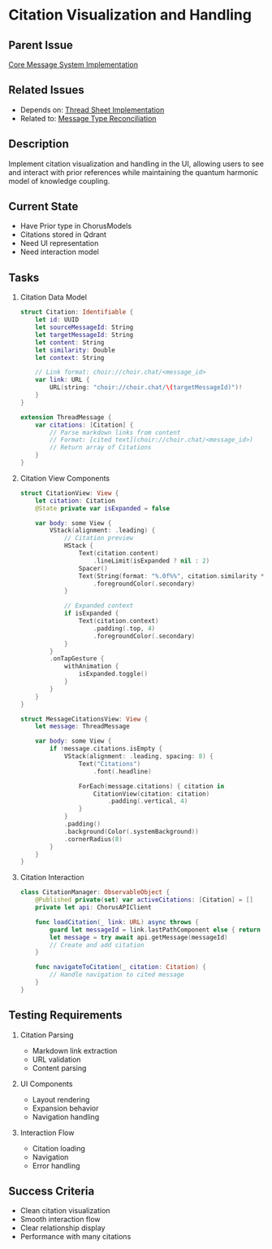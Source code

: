 # Citation Visualization and Handling

## Parent Issue
[Core Message System Implementation](issue_0.md)

## Related Issues
- Depends on: [Thread Sheet Implementation](issue_11.md)
- Related to: [Message Type Reconciliation](issue_1.md)

## Description
Implement citation visualization and handling in the UI, allowing users to see and interact with prior references while maintaining the quantum harmonic model of knowledge coupling.

## Current State
- Have Prior type in ChorusModels
- Citations stored in Qdrant
- Need UI representation
- Need interaction model

## Tasks
1. Citation Data Model
   ```swift
   struct Citation: Identifiable {
       let id: UUID
       let sourceMessageId: String
       let targetMessageId: String
       let content: String
       let similarity: Double
       let context: String

       // Link format: choir://choir.chat/<message_id>
       var link: URL {
           URL(string: "choir://choir.chat/\(targetMessageId)")!
       }
   }

   extension ThreadMessage {
       var citations: [Citation] {
           // Parse markdown links from content
           // Format: [cited text](choir://choir.chat/<message_id>)
           // Return array of Citations
       }
   }
   ```

2. Citation View Components
   ```swift
   struct CitationView: View {
       let citation: Citation
       @State private var isExpanded = false

       var body: some View {
           VStack(alignment: .leading) {
               // Citation preview
               HStack {
                   Text(citation.content)
                       .lineLimit(isExpanded ? nil : 2)
                   Spacer()
                   Text(String(format: "%.0f%%", citation.similarity * 100))
                       .foregroundColor(.secondary)
               }

               // Expanded context
               if isExpanded {
                   Text(citation.context)
                       .padding(.top, 4)
                       .foregroundColor(.secondary)
               }
           }
           .onTapGesture {
               withAnimation {
                   isExpanded.toggle()
               }
           }
       }
   }

   struct MessageCitationsView: View {
       let message: ThreadMessage

       var body: some View {
           if !message.citations.isEmpty {
               VStack(alignment: .leading, spacing: 8) {
                   Text("Citations")
                       .font(.headline)

                   ForEach(message.citations) { citation in
                       CitationView(citation: citation)
                           .padding(.vertical, 4)
                   }
               }
               .padding()
               .background(Color(.systemBackground))
               .cornerRadius(8)
           }
       }
   }
   ```

3. Citation Interaction
   ```swift
   class CitationManager: ObservableObject {
       @Published private(set) var activeCitations: [Citation] = []
       private let api: ChorusAPIClient

       func loadCitation(_ link: URL) async throws {
           guard let messageId = link.lastPathComponent else { return }
           let message = try await api.getMessage(messageId)
           // Create and add citation
       }

       func navigateToCitation(_ citation: Citation) {
           // Handle navigation to cited message
       }
   }
   ```

## Testing Requirements
1. Citation Parsing
   - Markdown link extraction
   - URL validation
   - Content parsing

2. UI Components
   - Layout rendering
   - Expansion behavior
   - Navigation handling

3. Interaction Flow
   - Citation loading
   - Navigation
   - Error handling

## Success Criteria
- Clean citation visualization
- Smooth interaction flow
- Clear relationship display
- Performance with many citations
